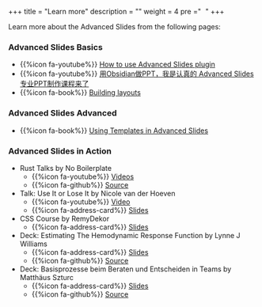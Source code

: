+++
title = "Learn more"
description = ""
weight = 4
pre ="<i class='fa fa-leanpub' style='margin-right:5px' ></i> "
+++

Learn more about the Advanced Slides from the following pages:

### Advanced Slides Basics

- {{%icon fa-youtube%}} [How to use Advanced Slides plugin](https://www.youtube.com/watch?v=LtBK_iNcVEQ)
- {{%icon fa-youtube%}} [用Obsidian做PPT，我是认真的 Advanced Slides 专业PPT制作课程来了](https://www.bilibili.com/video/BV1kF411F7Pc)
- {{%icon fa-book%}} [Building layouts](https://forum.obsidian.md/t/advanced-slides-snippets-showcases/29529/2?u=mszturc)

### Advanced Slides Advanced

- {{%icon fa-book%}} [Using Templates in Advanced Slides](https://github.com/MSzturc/advanced-slides-consult-template)

### Advanced Slides in Action
- Rust Talks by No Boilerplate
    - {{%icon fa-youtube%}} [Videos](https://www.youtube.com/watch?v=IA4q0lzmyfM&list=PLZaoyhMXgBzoM9bfb5pyUOT3zjnaDdSEP)
    - {{%icon fa-github%}} [Source](https://github.com/0atman/noboilerplate/tree/main/scripts)
- Talk: Use It or Lose It by Nicole van der Hoeven
    - {{%icon fa-youtube%}} [Video](https://www.youtube.com/watch?v=SMNSUs6ffnE)
    - {{%icon fa-address-card%}} [Slides](https://slides.nicolevanderhoeven.com/2022-use-it-or-lose-it/)
- CSS Course by RemyDekor
    - {{%icon fa-address-card%}} [Slides](https://htmlpreview.github.io/?https://github.com/RemyDekor/CSS-course-beginner/blob/main/index.html#/)
- Deck: Estimating The Hemodynamic Response Function by Lynne J Williams
    - {{%icon fa-address-card%}} [Slides](https://lynnejwilliams.io/hrf_estimation/)
    - {{%icon fa-github%}} [Source](https://raw.githubusercontent.com/MSzturc/hrf_estimation/main/hrf_estimation.md)
- Deck: Basisprozesse beim Beraten und Entscheiden in Teams by Matthäus Szturc
    - {{%icon fa-address-card%}} [Slides](https://mszturc.github.io/obsidian-advanced-slides/examples/consult)
    - {{%icon fa-github%}} [Source](https://raw.githubusercontent.com/MSzturc/advanced-slides-consult-template/main/Presentation.md)